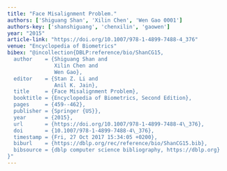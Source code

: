 ```yaml
---
title: "Face Misalignment Problem."
authors: ['Shiguang Shan', 'Xilin Chen', 'Wen Gao 0001']
authors-key: ['shanshiguang', 'chenxilin', 'gaowen']
year: "2015"
article-link: "https://doi.org/10.1007/978-1-4899-7488-4_376"
venue: "Encyclopedia of Biometrics"
bibex: "@incollection{DBLP:reference/bio/ShanCG15,
  author    = {Shiguang Shan and
               Xilin Chen and
               Wen Gao},
  editor    = {Stan Z. Li and
               Anil K. Jain},
  title     = {Face Misalignment Problem},
  booktitle = {Encyclopedia of Biometrics, Second Edition},
  pages     = {459--462},
  publisher = {Springer {US}},
  year      = {2015},
  url       = {https://doi.org/10.1007/978-1-4899-7488-4\_376},
  doi       = {10.1007/978-1-4899-7488-4\_376},
  timestamp = {Fri, 27 Oct 2017 15:34:05 +0200},
  biburl    = {https://dblp.org/rec/reference/bio/ShanCG15.bib},
  bibsource = {dblp computer science bibliography, https://dblp.org}
}"
---
```

